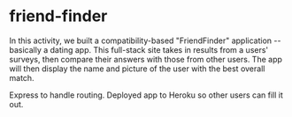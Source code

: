 # friend-finder
In this activity, we built a compatibility-based "FriendFinder" application -- basically a dating app. This full-stack site  takes in results from a users' surveys, then compare their answers with those from other users. The app will then display the name and picture of the user with the best overall match.

Express to handle routing. Deployed app to Heroku so other users can fill it out.

